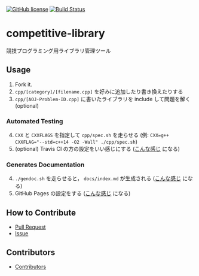 [![GitHub license](https://img.shields.io/github/license/asi1024/competitive-library.svg)](https://github.com/asi1024/competitive-library/blob/master/LICENSE)
[![Build Status](https://travis-ci.org/asi1024/competitive-library.svg?branch=master)](https://travis-ci.org/asi1024/competitive-library)

# competitive-library

競技プログラミング用ライブラリ管理ツール

## Usage

1. Fork it.
2. `cpp/[category]/[filename.cpp]` を好みに追加したり書き換えたりする
3. `cpp/[AOJ-Problem-ID.cpp]` に書いたライブラリを include して問題を解く (optional)

### Automated Testing
4. `CXX` と `CXXFLAGS` を指定して `cpp/spec.sh` を走らせる (例: `CXX=g++ CXXFLAG="--std=c++14 -O2 -Wall" ./cpp/spec.sh`)
5. (optional) Travis CI の方の設定をいい感じにする ([こんな感じ](https://travis-ci.org/asi1024/competitive-library/jobs/219386700#L307) になる)

### Generates Documentation
4. `./gendoc.sh` を走らせると， `docs/index.md` が生成される ([こんな感じ](https://github.com/asi1024/competitive-library/blob/master/docs/index.md) になる)
5. GitHub Pages の設定をする ([こんな感じ](https://asi1024.github.io/competitive-library/) になる)

## How to Contribute
- [Pull Request](https://github.com/asi1024/competitive-library/pull/new/master)
- [Issue](https://github.com/asi1024/competitive-library/issues/new)

## Contributors
- [Contributors](https://github.com/asi1024/competitive-library/graphs/contributors)
